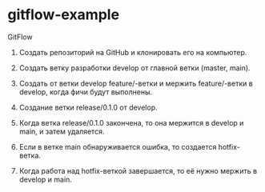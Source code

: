 # gitflow-example

GitFlow
  1. Создать репозиторий на GitHub и клонировать его на компьютер.
  2. Создать ветку разработки develop от главной ветки (master, main).

  3. Создать от ветки develop feature/-ветки и мержить feature/-ветки в develop, когда фичи будут выполнены.
  4. Создание ветки release/0.1.0 от develop.
  5. Когда ветка release/0.1.0 закончена, то она  мержится  в develop и main, и затем удаляется.
  6. Если в ветке main обнаруживается ошибка, то создается hotfix-ветка.
  7. Когда работа над hotfix-веткой завершается, то её нужно мержить в develop и main.